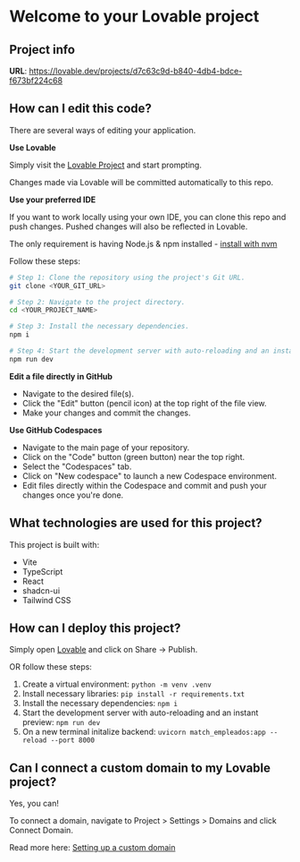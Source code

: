 # Welcome to your Lovable project

## Project info

**URL**: https://lovable.dev/projects/d7c63c9d-b840-4db4-bdce-f673bf224c68

## How can I edit this code?

There are several ways of editing your application.

**Use Lovable**

Simply visit the [Lovable Project](https://lovable.dev/projects/d7c63c9d-b840-4db4-bdce-f673bf224c68) and start prompting.

Changes made via Lovable will be committed automatically to this repo.

**Use your preferred IDE**

If you want to work locally using your own IDE, you can clone this repo and push changes. Pushed changes will also be reflected in Lovable.

The only requirement is having Node.js & npm installed - [install with nvm](https://github.com/nvm-sh/nvm#installing-and-updating)

Follow these steps:

```sh
# Step 1: Clone the repository using the project's Git URL.
git clone <YOUR_GIT_URL>

# Step 2: Navigate to the project directory.
cd <YOUR_PROJECT_NAME>

# Step 3: Install the necessary dependencies.
npm i

# Step 4: Start the development server with auto-reloading and an instant preview.
npm run dev
```

**Edit a file directly in GitHub**

- Navigate to the desired file(s).
- Click the "Edit" button (pencil icon) at the top right of the file view.
- Make your changes and commit the changes.

**Use GitHub Codespaces**

- Navigate to the main page of your repository.
- Click on the "Code" button (green button) near the top right.
- Select the "Codespaces" tab.
- Click on "New codespace" to launch a new Codespace environment.
- Edit files directly within the Codespace and commit and push your changes once you're done.

## What technologies are used for this project?

This project is built with:

- Vite
- TypeScript
- React
- shadcn-ui
- Tailwind CSS

## How can I deploy this project?

Simply open [Lovable](https://lovable.dev/projects/d7c63c9d-b840-4db4-bdce-f673bf224c68) and click on Share -> Publish.

OR follow these steps:

1. Create a virtual environment:  ```python -m venv .venv```
2. Install necessary libraries: ```pip install -r requirements.txt```
3. Install the necessary dependencies: ```npm i```
4. Start the development server with auto-reloading and an instant preview: ```npm run dev```
5. On a new terminal initalize backend: ```uvicorn match_empleados:app --reload --port 8000```

## Can I connect a custom domain to my Lovable project?

Yes, you can!

To connect a domain, navigate to Project > Settings > Domains and click Connect Domain.

Read more here: [Setting up a custom domain](https://docs.lovable.dev/tips-tricks/custom-domain#step-by-step-guide)

